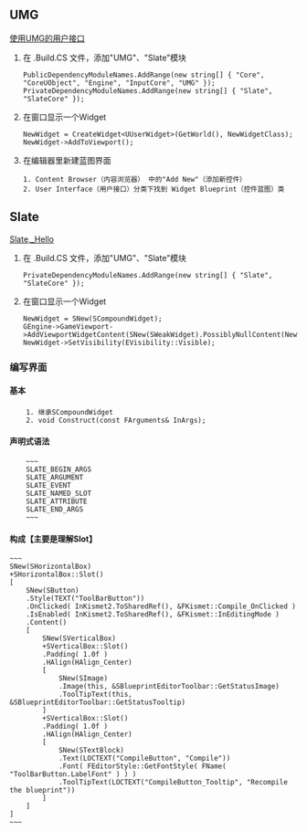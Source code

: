 ## UMG
[使用UMG的用户接口](https://docs.unrealengine.com/latest/CHN/Programming/Tutorials/UMG/index.html)
1. 在 .Build.CS 文件，添加"UMG"、"Slate"模块
    ~~~
    PublicDependencyModuleNames.AddRange(new string[] { "Core", "CoreUObject", "Engine", "InputCore", "UMG" });
    PrivateDependencyModuleNames.AddRange(new string[] { "Slate", "SlateCore" });
    ~~~
2.  在窗口显示一个Widget
    ~~~
    NewWidget = CreateWidget<UUserWidget>(GetWorld(), NewWidgetClass);
    NewWidget->AddToViewport();
    ~~~
3. 在编辑器里新建蓝图界面
    ~~~
    1. Content Browser（内容浏览器） 中的"Add New"（添加新控件）
    2. User Interface（用户接口）分类下找到 Widget Blueprint（控件蓝图）类
    ~~~

## Slate
[Slate,_Hello](https://wiki.unrealengine.com/Slate,_Hello)

1. 在 .Build.CS 文件，添加"UMG"、"Slate"模块
    ~~~
    PrivateDependencyModuleNames.AddRange(new string[] { "Slate", "SlateCore" });
    ~~~
2. 在窗口显示一个Widget
    ~~~
    NewWidget = SNew(SCompoundWidget);
    GEngine->GameViewport->AddViewportWidgetContent(SNew(SWeakWidget).PossiblyNullContent(NewWidget.ToSharedRef()));
    NewWidget->SetVisibility(EVisibility::Visible);
    ~~~
### 编写界面

#### 基本
        1. 继承SCompoundWidget
        2. void Construct(const FArguments& InArgs);

#### 声明式语法
        ~~~
        SLATE_BEGIN_ARGS
        SLATE_ARGUMENT
        SLATE_EVENT
        SLATE_NAMED_SLOT
        SLATE_ATTRIBUTE
        SLATE_END_ARGS
        ~~~

#### 构成【主要是理解Slot】
    ~~~
    SNew(SHorizontalBox)
    +SHorizontalBox::Slot()
    [
        SNew(SButton)
        .Style(TEXT("ToolBarButton"))
        .OnClicked( InKismet2.ToSharedRef(), &FKismet::Compile_OnClicked )
        .IsEnabled( InKismet2.ToSharedRef(), &FKismet::InEditingMode )
        .Content()
        [
            SNew(SVerticalBox)
            +SVerticalBox::Slot()
            .Padding( 1.0f )
            .HAlign(HAlign_Center)
            [
                SNew(SImage)
                .Image(this, &SBlueprintEditorToolbar::GetStatusImage)
                .ToolTipText(this, &SBlueprintEditorToolbar::GetStatusTooltip)
            ]
            +SVerticalBox::Slot()
            .Padding( 1.0f )
            .HAlign(HAlign_Center)
            [
                SNew(STextBlock)
                .Text(LOCTEXT("CompileButton", "Compile"))
                .Font( FEditorStyle::GetFontStyle( FName( "ToolBarButton.LabelFont" ) ) )
                .ToolTipText(LOCTEXT("CompileButton_Tooltip", "Recompile the blueprint"))
            ]
        ]
    ]
    ~~~
    